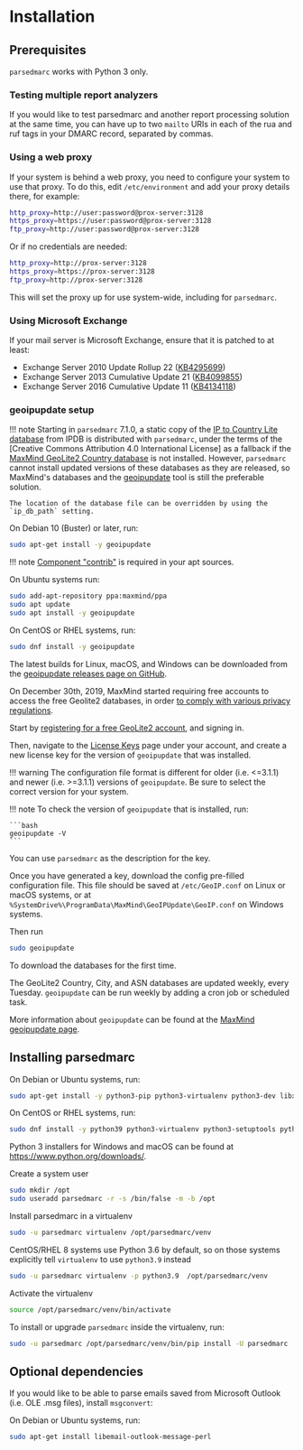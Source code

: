 # Installation

## Prerequisites

`parsedmarc` works with Python 3 only.

### Testing multiple report analyzers

If you would like to test parsedmarc and another report processing
solution at the same time, you can have up to two `mailto` URIs in each of the rua and ruf
tags in your DMARC record, separated by commas.

### Using a web proxy

If your system is behind a web proxy, you need to configure your system
to use that proxy. To do this, edit `/etc/environment` and add your
proxy details there, for example:

```bash
http_proxy=http://user:password@prox-server:3128
https_proxy=https://user:password@prox-server:3128
ftp_proxy=http://user:password@prox-server:3128
```

Or if no credentials are needed:

```bash
http_proxy=http://prox-server:3128
https_proxy=https://prox-server:3128
ftp_proxy=http://prox-server:3128
```

This will set the proxy up for use system-wide, including for `parsedmarc`.

### Using Microsoft Exchange

If your mail server is Microsoft Exchange, ensure that it is patched to at
least:

- Exchange Server 2010 Update Rollup 22 ([KB4295699])
- Exchange Server 2013 Cumulative Update 21 ([KB4099855])
- Exchange Server 2016 Cumulative Update 11 ([KB4134118])

### geoipupdate setup

!!! note
    Starting in `parsedmarc` 7.1.0, a static copy of the [IP to Country Lite database]
    from IPDB is distributed with `parsedmarc`, under the terms of the
    [Creative Commons Attribution 4.0 International License] as a fallback if the
    [MaxMind GeoLite2 Country database] is not installed. However, `parsedmarc`
    cannot install updated versions of these databases as they are released,
    so MaxMind's databases and the [geoipupdate] tool is still the preferable solution.

    The location of the database file can be overridden by using the `ip_db_path` setting.

On Debian 10 (Buster) or later, run:

```bash
sudo apt-get install -y geoipupdate
```

!!! note
    [Component "contrib"] is required in your apt sources.

On Ubuntu systems run:

```bash
sudo add-apt-repository ppa:maxmind/ppa
sudo apt update
sudo apt install -y geoipupdate
```

On CentOS or RHEL systems, run:

```bash
sudo dnf install -y geoipupdate
```

The latest builds for Linux, macOS, and Windows can be downloaded
from the [geoipupdate releases page on GitHub].

On December 30th, 2019, MaxMind started requiring free accounts to
access the free Geolite2 databases, in order 
[to comply with various privacy regulations].

Start by [registering for a free GeoLite2 account], and signing in.

Then, navigate to the [License Keys] page under your account,
and create a new license key for the version of
`geoipupdate` that was installed.

!!! warning
    The configuration file format is different for older (i.e. \<=3.1.1) and
    newer (i.e. >=3.1.1) versions of `geoipupdate`. Be sure to select the correct
    version for your system.


!!! note
    To check the version of `geoipupdate` that is installed, run:

    ```bash
    geoipupdate -V
    ```

You can use `parsedmarc` as the description for the key.

Once you have generated a key, download the config pre-filled
configuration file. This file should be saved at `/etc/GeoIP.conf`
on Linux or macOS systems, or at
`%SystemDrive%\ProgramData\MaxMind\GeoIPUpdate\GeoIP.conf` on
Windows systems.

Then run

```bash
sudo geoipupdate
```

To download the databases for the first time.

The GeoLite2 Country, City, and ASN databases are updated weekly,
every Tuesday. `geoipupdate` can be run weekly by adding a cron
job or scheduled task.

More information about `geoipupdate` can be found at the
[MaxMind geoipupdate page].

## Installing parsedmarc

On Debian or Ubuntu systems, run:

```bash
sudo apt-get install -y python3-pip python3-virtualenv python3-dev libxml2-dev libxslt-dev
```

On CentOS or RHEL systems, run:

```bash
sudo dnf install -y python39 python3-virtualenv python3-setuptools python3-devel libxml2-devel libxslt-devel
```

Python 3 installers for Windows and macOS can be found at
<https://www.python.org/downloads/>.

Create a system user

```bash
sudo mkdir /opt
sudo useradd parsedmarc -r -s /bin/false -m -b /opt
```

Install parsedmarc in a virtualenv

```bash
sudo -u parsedmarc virtualenv /opt/parsedmarc/venv
```

CentOS/RHEL 8 systems use Python 3.6 by default, so on those systems
explicitly tell `virtualenv` to use `python3.9` instead

```bash
sudo -u parsedmarc virtualenv -p python3.9  /opt/parsedmarc/venv
```

Activate the virtualenv

```bash
source /opt/parsedmarc/venv/bin/activate
```

To install or upgrade `parsedmarc` inside the virtualenv, run:

```bash
sudo -u parsedmarc /opt/parsedmarc/venv/bin/pip install -U parsedmarc
```

## Optional dependencies

If you would like to be able to parse emails saved from Microsoft
Outlook (i.e. OLE .msg files), install `msgconvert`:

On Debian or Ubuntu systems, run:

```bash
sudo apt-get install libemail-outlook-message-perl
```

[KB4295699]: https://support.microsoft.com/KB/4295699
[KB4099855]: https://support.microsoft.com/KB/4099855
[KB4134118]: https://support.microsoft.com/kb/4134118
[Component "contrib"]: https://wiki.debian.org/SourcesList#Component
[geoipupdate]: https://github.com/maxmind/geoipupdate
[geoipupdate releases page on github]: https://github.com/maxmind/geoipupdate/releases
[ip to country lite database]: https://db-ip.com/db/download/ip-to-country-lite
[license keys]: https://www.maxmind.com/en/accounts/current/license-key
[maxmind geoipupdate page]: https://dev.maxmind.com/geoip/geoipupdate/
[maxmind geolite2 country database]: https://dev.maxmind.com/geoip/geolite2-free-geolocation-data
[registering for a free geolite2 account]: https://www.maxmind.com/en/geolite2/signup
[to comply with various privacy regulations]: https://blog.maxmind.com/2019/12/18/significant-changes-to-accessing-and-using-geolite2-databases/
